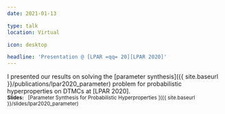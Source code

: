 ```yaml
---
date: 2021-01-13

type: talk
location: Virtual

icon: desktop

headline: 'Presentation @ [LPAR =qq= 20][LPAR 2020]'
---
```


I presented our results on solving the [parameter synthesis]({{ site.baseurl }}/publications/lpar2020_parameter) problem for probabilistic hyperproperties on DTMCs at [LPAR 2020].
<br>
<small>**Slides:** &nbsp; [Parameter Synthesis for Probabilistic Hyperproperties ]({{ site.baseurl }}/slides/lpar2020_parameter)</small>